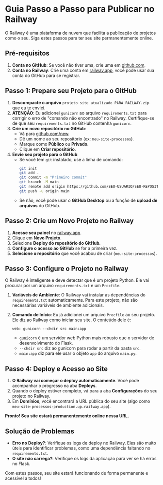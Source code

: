# Guia Passo a Passo para Publicar no Railway

O Railway é uma plataforma de nuvem que facilita a publicação de projetos como o seu. Siga estes passos para ter seu site permanentemente online.

## Pré-requisitos

1. **Conta no GitHub**: Se você não tiver uma, crie uma em [github.com](https://github.com).
2. **Conta no Railway**: Crie uma conta em [railway.app](https://railway.app), você pode usar sua conta do GitHub para se registrar.

## Passo 1: Prepare seu Projeto para o GitHub

1. **Descompacte o arquivo** `projeto_site_atualizado_PARA_RAILWAY.zip` que eu te enviei.
2. **ATENÇÃO**: Eu adicionei `gunicorn` ao arquivo `requirements.txt` para corrigir o erro de "comando não encontrado" no Railway. Certifique-se de que seu `requirements.txt` no GitHub contenha `gunicorn`.
3. **Crie um novo repositório no GitHub**:
   - Vá para [github.com/new](https://github.com/new).
   - Dê um nome ao seu repositório (ex: `meu-site-processos`).
   - Marque como **Público** ou **Privado**.
   - Clique em **Criar repositório**.
4. **Envie seu projeto para o GitHub**:
   - Se você tem `git` instalado, use a linha de comando:
     ```bash
     git init
     git add .
     git commit -m "Primeiro commit"
     git branch -M main
     git remote add origin https://github.com/SEU-USUARIO/SEU-REPOSITORIO.git
     git push -u origin main
     ```
   - Se não, você pode usar o **GitHub Desktop** ou a função de **upload de arquivos** do GitHub.

## Passo 2: Crie um Novo Projeto no Railway

1. **Acesse seu painel** no [railway.app](https://railway.app).
2. Clique em **Novo Projeto**.
3. Selecione **Deploy do repositório do GitHub**.
4. **Configure o acesso ao GitHub** se for a primeira vez.
5. **Selecione o repositório** que você acabou de criar (`meu-site-processos`).

## Passo 3: Configure o Projeto no Railway

O Railway é inteligente e deve detectar que é um projeto Python. Ele vai procurar por um arquivo `requirements.txt` e um `Procfile`.

1. **Variáveis de Ambiente**: O Railway vai instalar as dependências do `requirements.txt` automaticamente. Para este projeto, não são necessárias variáveis de ambiente adicionais.

2. **Comando de Início**: Eu já adicionei um arquivo `Procfile` ao seu projeto. Ele diz ao Railway como iniciar seu site. O conteúdo dele é:
   ```
   web: gunicorn --chdir src main:app
   ```
   - `gunicorn` é um servidor web Python mais robusto que o servidor de desenvolvimento do Flask.
   - `--chdir src` diz ao gunicorn para rodar a partir da pasta `src`.
   - `main:app` diz para ele usar o objeto `app` do arquivo `main.py`.

## Passo 4: Deploy e Acesso ao Site

1. **O Railway vai começar o deploy automaticamente**. Você pode acompanhar o progresso na aba **Deploys**.
2. Quando o deploy estiver completo, vá para a aba **Configurações** do seu projeto no Railway.
3. Em **Domínios**, você encontrará a URL pública do seu site (algo como `meu-site-processos-production.up.railway.app`).

**Pronto! Seu site estará permanentemente online nessa URL.**

## Solução de Problemas

- **Erro no Deploy?**: Verifique os logs de deploy no Railway. Eles são muito úteis para identificar problemas, como uma dependência faltando no `requirements.txt`.
- **O site não carrega?**: Verifique os logs da aplicação para ver se há erros no Flask.

Com estes passos, seu site estará funcionando de forma permanente e acessível a todos!

